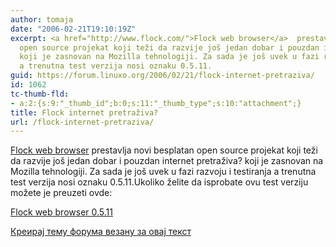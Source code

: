```yaml
---
author: tomaja
date: "2006-02-21T19:10:19Z"
excerpt: <a href="http://www.flock.com/">Flock web browser</a>  prestavlja novi besplatan
  open source projekat koji teži da razvije još jedan dobar i pouzdan internet pretraživa?
  koji je zasnovan na Mozilla tehnologiji. Za sada je još uvek u fazi razvoju i testiranja
  a trenutna test verzija nosi oznaku 0.5.11.
guid: https://forum.linuxo.org/2006/02/21/flock-internet-pretraziva/
id: 1062
tc-thumb-fld:
- a:2:{s:9:"_thumb_id";b:0;s:11:"_thumb_type";s:10:"attachment";}
title: Flock internet pretraživa?
url: /flock-internet-pretraziva/
---
```

[Flock web browser](http://www.flock.com/) prestavlja novi besplatan open source projekat koji teži da razvije još jedan dobar i pouzdan internet pretraživa? koji je zasnovan na Mozilla tehnologiji. Za sada je još uvek u fazi razvoju i testiranja a trenutna test verzija nosi oznaku 0.5.11.<!--break-->Ukoliko želite da isprobate ovu test verziju možete je preuzeti ovde: 

[Flock web browser 0.5.11](http://downloads.flock.com/?product=flock-0.5.11&os=linux) 

[Креирај тему форума везану за овај текст](https://linuxo.org/nova-tema-na-forumu/?se_pid=1062)